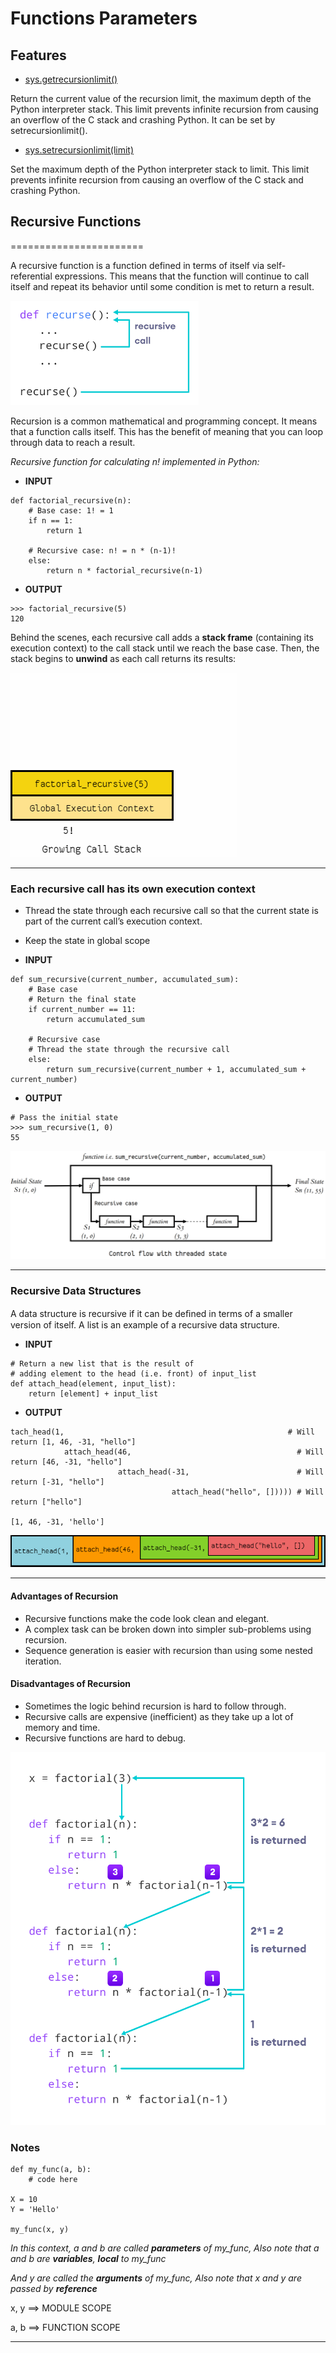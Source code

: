 Functions Parameters
=======================


## Features

- [sys.getrecursionlimit()](https://docs.python.org/3/library/sys.html#sys.getrecursionlimit)

Return the current value of the recursion limit, the maximum depth of the Python interpreter stack. This limit prevents infinite recursion from causing an overflow of the C stack and crashing Python. It can be set by setrecursionlimit().

- [sys.setrecursionlimit(limit)](https://docs.python.org/3/library/sys.html#sys.setrecursionlimit)

Set the maximum depth of the Python interpreter stack to limit. This limit prevents infinite recursion from causing an overflow of the C stack and crashing Python.

## Recursive Functions
=======================

A recursive function is a function defined in terms of itself via self-referential expressions. This means that the function will continue to call itself and repeat its behavior until some condition is met to return a result.

![img](rec1.png)

Recursion is a common mathematical and programming concept. It means that a function calls itself. This has the benefit of meaning that you can loop through data to reach a result.


*Recursive function for calculating n! implemented in Python:*

- **INPUT**
```
def factorial_recursive(n):
    # Base case: 1! = 1
    if n == 1:
        return 1

    # Recursive case: n! = n * (n-1)!
    else:
        return n * factorial_recursive(n-1)
```
- **OUTPUT**
```
>>> factorial_recursive(5)
120
```

Behind the scenes, each recursive call adds a **stack frame** (containing its execution context) to the call stack until we reach the base case. Then, the stack begins to **unwind** as each call returns its results:

![img](rec_stack.webp)

------------------------------------------
### Each recursive call has its own **execution context**

* Thread the state through each recursive call so that the current state is part of the current call’s execution context.

* Keep the state in global scope

- **INPUT**
```
def sum_recursive(current_number, accumulated_sum):
    # Base case
    # Return the final state
    if current_number == 11:
        return accumulated_sum

    # Recursive case
    # Thread the state through the recursive call
    else:
        return sum_recursive(current_number + 1, accumulated_sum + current_number)
```
- **OUTPUT**
```
# Pass the initial state
>>> sum_recursive(1, 0)
55
```

![img](recu3.png)

------------------------------------------

### Recursive Data Structures


A data structure is recursive if it can be deﬁned in terms of a smaller version of itself. A list is an example of a recursive data structure. 

- **INPUT**
```
# Return a new list that is the result of
# adding element to the head (i.e. front) of input_list
def attach_head(element, input_list):
    return [element] + input_list

```

- **OUTPUT**
```
tach_head(1,                                                  # Will return [1, 46, -31, "hello"]
            attach_head(46,                                     # Will return [46, -31, "hello"]
                        attach_head(-31,                        # Will return [-31, "hello"]
                                    attach_head("hello", [])))) # Will return ["hello"]

[1, 46, -31, 'hello']
```
![img](list.4.gif)


------------------------------------------

#### Advantages of Recursion

* Recursive functions make the code look clean and elegant.
* A complex task can be broken down into simpler sub-problems using recursion.
* Sequence generation is easier with recursion than using some nested iteration.

#### Disadvantages of Recursion

* Sometimes the logic behind recursion is hard to follow through.
* Recursive calls are expensive (inefficient) as they take up a lot of memory and time.
* Recursive functions are hard to debug.

![img](python-factorial-function.png)





### Notes

```
def my_func(a, b):
    # code here

X = 10
Y = 'Hello'

my_func(x, y)
```

*In this context, a and b are called **parameters** of my_func, Also note that a and b are **variables**, **local** to my_func*
 
*And y are called the **arguments** of my_func, Also note that x and y are passed by **reference***

x, y ==> MODULE SCOPE

a, b ==> FUNCTION SCOPE



-----------------------------------------------------------------------------------------------------